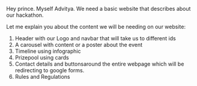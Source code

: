 Hey prince. Myself Advitya. We need a basic website that describes about our hackathon. 

Let me explain you about the content we will be needing on our website:
1. Header with our Logo and navbar that will take us to different ids
2. ⁠A carousel with content or a poster about the event
3. ⁠Timeline using infographic
4. ⁠Prizepool using cards
5. ⁠Contact details and buttonsaround the entire webpage which will be redirecting to google forms.
6. ⁠Rules and Regulations